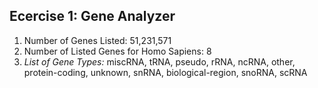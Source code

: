 ## Ecercise 1: Gene Analyzer

1. Number of Genes Listed: 51,231,571
2. Number of Listed Genes for Homo Sapiens: 8
3. *List of Gene Types:* miscRNA, tRNA, pseudo, rRNA, ncRNA, other, protein-coding, unknown, snRNA, biological-region, snoRNA, scRNA
